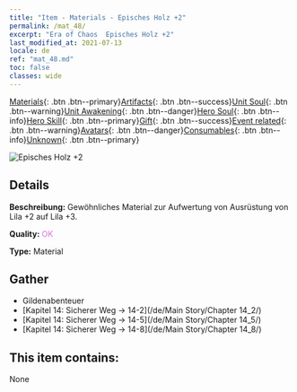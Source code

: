 ```yaml
---
title: "Item - Materials - Episches Holz +2"
permalink: /mat_48/
excerpt: "Era of Chaos  Episches Holz +2"
last_modified_at: 2021-07-13
locale: de
ref: "mat_48.md"
toc: false
classes: wide
---
```

 [Materials](/ItemsDE/){: .btn .btn--primary}[Artifacts](/ItemsDE/Artifacts/){: .btn .btn--success}[Unit Soul](/ItemsDE/UnitSoul/){: .btn .btn--warning}[Unit Awakening](/ItemsDE/UnitAwakening/){: .btn .btn--danger}[Hero Soul](/ItemsDE/HeroSoul/){: .btn .btn--info}[Hero Skill](/ItemsDE/HeroSkill/){: .btn .btn--primary}[Gift](/ItemsDE/Gift/){: .btn .btn--success}[Event related](/ItemsDE/Events/){: .btn .btn--warning}[Avatars](/ItemsDE/Avatars/){: .btn .btn--danger}[Consumables](/ItemsDE/Consumables/){: .btn .btn--info}[Unknown](/ItemsDE/Unknown/){: .btn .btn--primary}

 ![Episches Holz +2](/images/t/i_cailiao_mucai2.png)

## Details
 **Beschreibung:** Gewöhnliches Material zur Aufwertung von Ausrüstung von Lila +2 auf Lila +3.

 **Quality:** <span style="color: #DA70D6">OK</span>

 **Type:** Material

## Gather

*    Gildenabenteuer 
*    [Kapitel 14: Sicherer Weg -> 14-2](/de/Main Story/Chapter 14_2/) 
*    [Kapitel 14: Sicherer Weg -> 14-5](/de/Main Story/Chapter 14_5/) 
*    [Kapitel 14: Sicherer Weg -> 14-8](/de/Main Story/Chapter 14_8/) 

## This item contains:

  None

